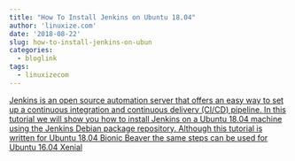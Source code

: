 ```yaml
---
title: "How To Install Jenkins on Ubuntu 18.04"
author: 'linuxize.com'
date: '2018-08-22'
slug: how-to-install-jenkins-on-ubun
categories:
  - bloglink
tags:
  - linuxizecom
---
```


[Jenkins is an open source automation server that offers an easy way to set up a continuous integration and continuous delivery (CI/CD) pipeline. In this tutorial we will show you how to install Jenkins on a Ubuntu 18.04 machine using the Jenkins Debian package repository. Although this tutorial is written for Ubuntu 18.04 Bionic Beaver the same steps can be used for Ubuntu 16.04 Xenial<i class="fas fa-external-link-alt"></i>](https://linuxize.com/post/how-to-install-jenkins-on-ubuntu-18-04/)

